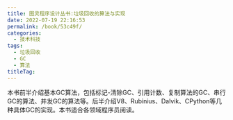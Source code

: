 ```yaml
---
title: 图灵程序设计丛书:垃圾回收的算法与实现
date: 2022-07-19 22:16:53
permalink: /book/53c49f/
categories:
  - 技术科技
tags:
  - 垃圾回收
  - GC
  - 算法
titleTag: 
---
```


本书前半介绍基本GC算法，包括标记-清除GC、引用计数、复制算法的GC、串行GC的算法、并发GC的算法等。后半介绍V8、Rubinius、Dalvik、CPython等几种具体GC的实现。本书适合各领域程序员阅读。

<!-- more -->

<BookShelf
album="https://cdn.staticaly.com/gh/jonsam-ng/image-hosting@master/oxygen-space/image.4rljs4vjo5u0.png"
:pages="462"
link="https://www.aliyundrive.com/s/VJpueZxFnph"
douban="https://book.douban.com/subject/26821357/"
author="中村成洋 / 相川光"
publisher="人民邮电出版社"
intro="本书前半介绍基本GC算法，包括标记-清除GC、引用计数、复制算法的GC、串行GC的算法、并发GC的算法等。后半介绍V8、Rubinius、Dalvik、CPython等几种具体GC的实现。"
lang="中文"
/>
